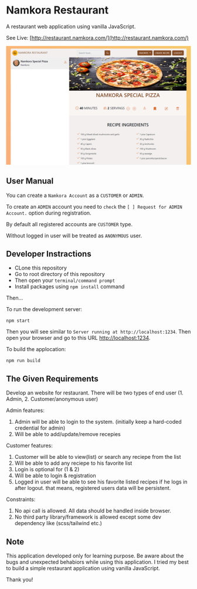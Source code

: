 # Namkora Restaurant

A restaurant web application using vanilla JavaScript.

See Live: [http://restaurant.namkora.com/](http://restaurant.namkora.com/)

![Namkora special pizza (screenshot)](./namkora-special-pizza-screenshot.png)

## User Manual

You can create a `Namkora Account` as a `CUSTOMER` or `ADMIN`.

To create an `ADMIN` account you need to `check` the `[ ] Request for ADMIN Account.` option during registration.

By default all registered accounts are `CUSTOMER` type.

Without logged in user will be treated as `ANONYMOUS` user.

## Developer Instractions

- CLone this repository
- Go to root directory of this repository
- Then open your `terminal/command prompt`
- Install packages using `npm install` command

Then...

To run the development server:

```shell
npm start
```

Then you will see similar to `Server running at http://localhost:1234`. Then open your browser and go to this URL [http://localhost:1234](http://localhost:1234).

To build the applocation:

```shell
npm run build
```

## The Given Requirements

Develop an website for restaurant.
There will be two types of end user (1. Admin, 2. Customer/anonymous user)

Admin features:

1. Admin will be able to login to the system. (initially keep a hard-coded credential for admin)
2. Will be able to add/update/remove recepies

Customer features:

1. Customer will be able to view(list) or search any reciepe from the list
2. Will be able to add any reciepe to his favorite list
3. Login is optional for (1 & 2)
4. Will be able to login & registration
5. Logged in user will be able to see his favorite listed recipes if he logs in after logout. that means, registered users data will be persistent.

Constraints:

1. No api call is allowed. All data should be handled inside browser.
2. No third party library/framework is allowed except some dev dependency like (scss/tailwind etc.)

## Note

This application developed only for learning purpose. Be aware about the bugs and unexpected behabiors while using this application. I tried my best to build a simple restaurant application using vanilla JavaScript.

Thank you!
